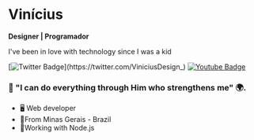 # Vinícius
**Designer | Programador**

I've been in love with technology since I was a kid

[![Twitter Badge](https://img.shields.io/badge/-@ViniciusDesign_-6633cc?style=flat-square&labelColor=6633cc&logo=twitter&logoColor=white&link=https://twitter.com/ViniciusDesign_)](https://twitter.com/ViniciusDesign_) 
[![Youtube Badge](https://img.shields.io/badge/-Youtube-6633cc?style=flat-square&labelColor=6633cc&logo=youtube&logoColor=white&link=https://www.youtube.com/channel/UCb3bxUMUahihA2rec4BL1iw/videos)](https://www.youtube.com/channel/UCb3bxUMUahihA2rec4BL1iw/videos)

### 📖 "I can do everything through Him who strengthens me" 🌍.

 - 🖥️ Web developer
 - 📍From Minas Gerais - Brazil
 - 💼Working with Node.js
 
 

